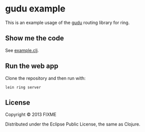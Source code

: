 # gudu example

This is an example usage of the [gudu](https://github.com/thatismatt/gudu) routing library for ring.

## Show me the code

See [example.clj](https://github.com/thatismatt/gudu-example/blob/master/src/gudu_example/core.clj).

## Run the web app

Clone the repository and then run with:

    lein ring server

## License

Copyright © 2013 FIXME

Distributed under the Eclipse Public License, the same as Clojure.
